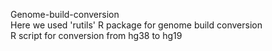 Genome-build-conversion\
Here we used 'rutils' R package for genome build conversion\
R script for conversion from hg38 to hg19 
